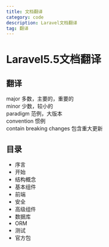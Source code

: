 ```yaml
---
title: 文档翻译
category: code
description: Laravel文档翻译
tag: 翻译
---
```

Laravel5.5文档翻译
===============


## 翻译  


major		多数，主要的，重要的  
minor		少数，较小的  
paradigm	范例，大版本  
convention	惯例  
contain breaking changes 包含重大更新











## 目录  
- 序言  
- 开始
- 结构概念
- 基本组件
- 前端
- 安全
- 高级组件
- 数据库
- ORM
- 测试
- 官方包

